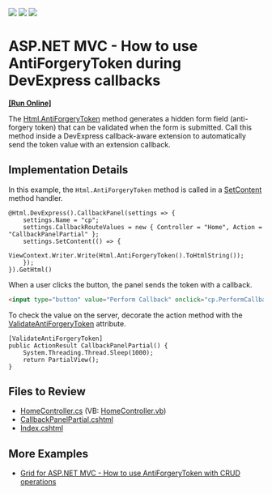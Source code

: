 <!-- default badges list -->
![](https://img.shields.io/endpoint?url=https://codecentral.devexpress.com/api/v1/VersionRange/128566909/22.2.3%2B)
[![](https://img.shields.io/badge/Open_in_DevExpress_Support_Center-FF7200?style=flat-square&logo=DevExpress&logoColor=white)](https://supportcenter.devexpress.com/ticket/details/E5112)
[![](https://img.shields.io/badge/📖_How_to_use_DevExpress_Examples-e9f6fc?style=flat-square)](https://docs.devexpress.com/GeneralInformation/403183)
<!-- default badges end -->

# ASP.NET MVC - How to use AntiForgeryToken during DevExpress callbacks
<!-- run online -->
**[[Run Online]](https://codecentral.devexpress.com/e5112/)**
<!-- run online end -->

The [Html.AntiForgeryToken](https://learn.microsoft.com/en-us/dotnet/api/system.web.mvc.htmlhelper.antiforgerytoken) method generates a hidden form field (anti-forgery token) that can be validated when the form is submitted. Call this method inside a DevExpress callback-aware extension to automatically send the token value with an extension callback.

## Implementation Details

In this example, the `Html.AntiForgeryToken` method is called in a [SetContent](https://docs.devexpress.com/AspNetMvc/DevExpress.Web.Mvc.CollapsiblePanelSettings.SetContent(System.Action)) method handler.

```scharp
@Html.DevExpress().CallbackPanel(settings => {
    settings.Name = "cp";
    settings.CallbackRouteValues = new { Controller = "Home", Action = "CallbackPanelPartial" };
    settings.SetContent(() => {
        ViewContext.Writer.Write(Html.AntiForgeryToken().ToHtmlString());
    });
}).GetHtml()
```

When a user clicks the button, the panel sends the token with a callback.

```html
<input type="button" value="Perform Callback" onclick="cp.PerformCallback();" />
```

To check the value on the server, decorate the action method with the [ValidateAntiForgeryToken](https://learn.microsoft.com/en-us/dotnet/api/system.web.mvc.validateantiforgerytokenattribute) attribute.

```scharp
[ValidateAntiForgeryToken]
public ActionResult CallbackPanelPartial() {
    System.Threading.Thread.Sleep(1000);
    return PartialView();
}
```

## Files to Review

* [HomeController.cs](./CS/DXWebApplication1/Controllers/HomeController.cs) (VB: [HomeController.vb](./VB/DXWebApplication1/Controllers/HomeController.vb))
* [CallbackPanelPartial.cshtml](./CS/DXWebApplication1/Views/Home/CallbackPanelPartial.cshtml)
* [Index.cshtml](./CS/DXWebApplication1/Views/Home/Index.cshtml)

## More Examples

* [Grid for ASP.NET MVC - How to use AntiForgeryToken with CRUD operations](https://github.com/DevExpress-Examples/asp-net-mvc-grid-antiforgerytoken-with-crud-operations)
